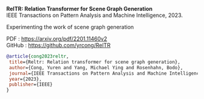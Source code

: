  **RelTR: Relation Transformer for Scene Graph Generation**  
 IEEE Transactions on Pattern Analysis and Machine Intelligence, 2023.

 Experimenting the work of scene graph generation

 PDF : https://arxiv.org/pdf/2201.11460v2  
 GitHub : https://github.com/yrcong/RelTR

 ```bibtex
@article{cong2023reltr,
  title={Reltr: Relation transformer for scene graph generation},
  author={Cong, Yuren and Yang, Michael Ying and Rosenhahn, Bodo},
  journal={IEEE Transactions on Pattern Analysis and Machine Intelligence},
  year={2023},
  publisher={IEEE}
}
